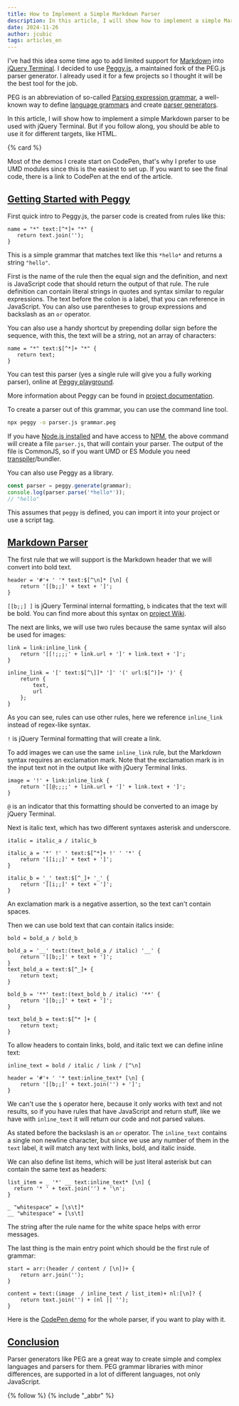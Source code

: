 ```yaml
---
title: How to Implement a Simple Markdown Parser
description: In this article, I will show how to implement a simple Markdown parser to be used with jQuery Terminal.
date: 2024-11-26
author: jcubic
tags: articles_en
---
```


I've had this idea some time ago to add limited support for
[Markdown](https://en.wikipedia.org/wiki/Markdown) into
[jQuery Terminal](https://terminal.jcubic.pl/). I decided to use [Peggy.js](https://peggyjs.org/),
a maintained fork of the PEG.js parser generator. I already used it for a few projects
so I thought it will be the best tool for the job.

PEG is an abbreviation of so-called
[Parsing expression grammar](https://en.wikipedia.org/wiki/Parsing_expression_grammar),
a well-known way to define
[language grammars](https://en.wikipedia.org/wiki/Formal_grammar) and create
[parser generators](https://en.wikipedia.org/wiki/Compiler-compiler).

In this article, I will show how to implement a simple Markdown parser to be used
with jQuery Terminal. But if you follow along, you should be able to use it
for different targets, like HTML.

<!-- more -->
{% card %}

Most of the demos I create start on CodePen, that's why I prefer to use UMD
modules since this is the easiest to set up. If you want to see the final code,
there is a link to CodePen at the end of the article.

## [Getting Started with Peggy](#getting-started-with-peggy)

First quick intro to Peggy.js, the parser code is created from rules like this:

```
name = "*" text:[^*]+ "*" {
   return text.join('');
}
```

This is a simple grammar that matches text like this `*hello*` and returns a string `"hello"`.

First is the name of the rule then the equal sign and the definition, and next is JavaScript
code that should return the output of that rule. The rule definition can contain literal strings
in quotes and syntax similar to regular expressions. The text before the colon is a label,
that you can reference in JavaScript. You can also use
parentheses to group expressions and backslash as an `or` operator.

You can also use a handy shortcut by prepending dollar sign before the sequence,
with this, the text will be a string, not an array of characters:

```
name = "*" text:$[^*]+ "*" {
   return text;
}
```

You can test this parser (yes a single rule will give you a fully working parser),
online at [Peggy playground](https://peggyjs.org/online.html).

More information about Peggy can be found in
[project documentation](https://peggyjs.org/documentation.html).

To create a parser out of this grammar, you can use the command line tool.

```bash
npx peggy -o parser.js grammar.peg
```

If you have [Node.js installed](https://nodejs.org/en/learn/getting-started/how-to-install-nodejs)
and have access to
[NPM](https://nodejs.org/en/learn/getting-started/an-introduction-to-the-npm-package-manager),
the above command will create a file `parser.js`, that will contain your parser.
The output of the file is CommonJS, so if you want UMD or ES Module you need
[transpiler](https://en.wikipedia.org/wiki/Source-to-source_compiler)/bundler.

You can also use Peggy as a library.

```javascript
const parser = peggy.generate(grammar);
console.log(parser.parse('*hello*'));
// "hello"
```

This assumes that `peggy` is defined, you can import it into your project or use a script tag.

## [Markdown Parser](#markdown-parser)

The first rule that we will support is the Markdown header that we will convert into
bold text.

```
header = '#'+ ' '* text:$[^\n]* [\n] {
    return '[[b;;]' + text + ']';
}
```

`[[b;;] ]` is jQuery Terminal internal formatting, `b` indicates that the text will be bold.
You can find more about this syntax on
[project Wiki](https://github.com/jcubic/jquery.terminal/wiki/Formatting-and-Syntax-Highlighting).


The next are links, we will use two rules because the same syntax will also be used for images:

```
link = link:inline_link {
    return '[[!;;;;' + link.url + ']' + link.text + ']';
}

inline_link = '[' text:$[^\]]* ']' '(' url:$[^)]+ ')' {
    return {
        text,
        url
    };
}
```

As you can see, rules can use other rules, here we reference `inline_link` instead of
regex-like syntax.

`!` is jQuery Terminal formatting that will create a link.

To add images we can use the same `inline_link` rule, but the Markdown syntax requires an exclamation mark.
Note that the exclamation mark is in the input text not in the output like with jQuery Terminal links.

```
image = '!' + link:inline_link {
    return '[[@;;;;' + link.url + ']' + link.text + ']';
}
```

`@` is an indicator that this formatting should be converted to an image by jQuery Terminal.

Next is italic text, which has two different syntaxes asterisk and underscore.

```
italic = italic_a / italic_b

italic_a = '*' !' ' text:$[^*]+ !' ' '*' {
    return '[[i;;]' + text + ']';
}

italic_b = '_' text:$[^_]+ '_' {
    return '[[i;;]' + text + ']';
}
```

An exclamation mark is a negative assertion, so the text can't contain spaces.

Then we can use bold text that can contain italics inside:

```
bold = bold_a / bold_b

bold_a = '__' text:(text_bold_a / italic) '__' {
    return '[[b;;]' + text + ']';
}
text_bold_a = text:$[^_]+ {
    return text;
}

bold_b = '**' text:(text_bold_b / italic) '**' {
    return '[[b;;]' + text + ']';
}

text_bold_b = text:$[^* ]+ {
    return text;
}
```

To allow headers to contain links, bold, and italic text we can define inline text:


```
inline_text = bold / italic / link / [^\n]

header = '#'+ ' '* text:inline_text* [\n] {
    return '[[b;;]' + text.join('') + ']';
}
```

We can't use the `$` operator here, because it only works with text and not results,
so if you have rules that have JavaScript and return stuff, like we have with
`inline_text` it will return our code and not parsed values.

As stated before the backslash is an `or` operator. The `inline_text` contains a single
non newline character, but since we use any number of them in the `text` label, it will
match any text with links, bold, and italic inside.

We can also define list items, which will be just literal asterisk but can contain
the same text as headers:

```
list_item = _ '*' __ text:inline_text* [\n] {
  return '* ' + text.join('') + '\n';
}

_ "whitespace" = [\s\t]*
__ "whitespace" = [\s\t]
```

The string after the rule name for the white space helps with error messages.

The last thing is the main entry point which should be the first rule of grammar:

```
start = arr:(header / content / [\n])+ {
    return arr.join('');
}

content = text:(image  / inline_text / list_item)+ nl:[\n]? {
    return text.join('') + (nl || '');
}
```

Here is the [CodePen demo](https://codepen.io/jcubic/pen/zYLvPQa) for the whole parser,
if you want to play with it.

## [Conclusion](#conclusion)

Parser generators like PEG are a great way to create simple and complex languages
and parsers for them. PEG grammar libraries with minor differences, are supported
in a lot of different languages, not only JavaScript.

{% follow %}
{% include "_abbr" %}
